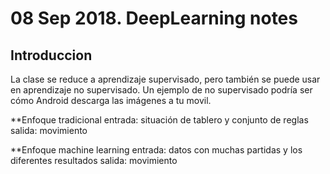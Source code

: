 # 08 Sep 2018. DeepLearning notes

## Introduccion

La clase se reduce a aprendizaje supervisado, pero también se puede usar en aprendizaje no supervisado.
Un ejemplo de no supervisado podría ser cómo Android descarga las imágenes a tu movil.

**Enfoque tradicional
entrada: situación de tablero y conjunto de reglas
salida: movimiento

**Enfoque machine learning
entrada: datos con muchas partidas y los diferentes resultados
salida: movimiento

